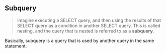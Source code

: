 ## Subquery

> Imagine executing a SELECT query, and then using the results of that SELECT query as a condition in another SELECT query. This is called nesting, and the query that is nested is referred to as a __subquery__.

Basically, subquery is a query that is used by another query in the same statement.